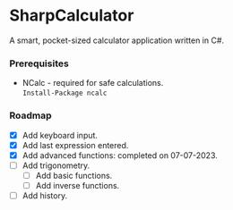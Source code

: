 # SharpCalculator

A smart, pocket-sized calculator application written in C#. 

### Prerequisites

* NCalc - required for safe calculations. <br> `Install-Package ncalc` </br>

### Roadmap

- [x] Add keyboard input.
- [x] Add last expression entered.
- [x] Add advanced functions: completed on 07-07-2023.
- [ ] Add trigonometry.
  - [ ] Add basic functions.
  - [ ] Add inverse functions.
- [ ] Add history. 
